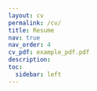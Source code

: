 ```yaml
---
layout: cv
permalink: /cv/
title: Resume
nav: true
nav_order: 4
cv_pdf: example_pdf.pdf
description: 
toc:
  sidebar: left
---
```


